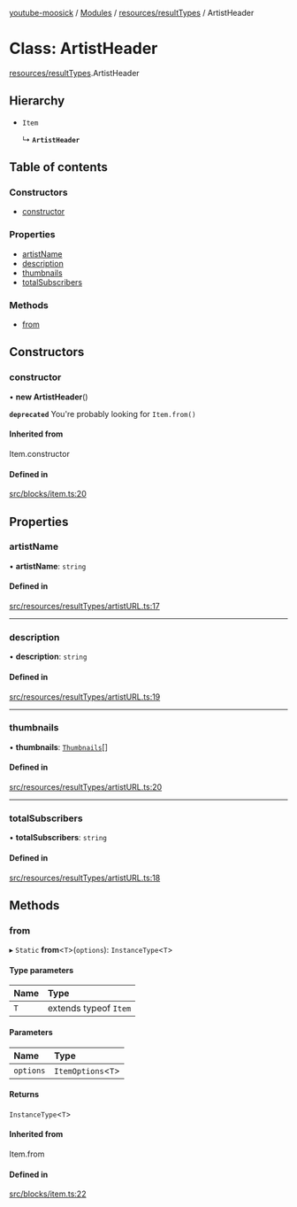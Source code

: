 [youtube-moosick](../README.md) / [Modules](../modules.md) / [resources/resultTypes](../modules/resources_resultTypes.md) / ArtistHeader

# Class: ArtistHeader

[resources/resultTypes](../modules/resources_resultTypes.md).ArtistHeader

## Hierarchy

- `Item`

  ↳ **`ArtistHeader`**

## Table of contents

### Constructors

- [constructor](resources_resultTypes.ArtistHeader.md#constructor)

### Properties

- [artistName](resources_resultTypes.ArtistHeader.md#artistname)
- [description](resources_resultTypes.ArtistHeader.md#description)
- [thumbnails](resources_resultTypes.ArtistHeader.md#thumbnails)
- [totalSubscribers](resources_resultTypes.ArtistHeader.md#totalsubscribers)

### Methods

- [from](resources_resultTypes.ArtistHeader.md#from)

## Constructors

### constructor

• **new ArtistHeader**()

**`deprecated`** You're probably looking for `Item.from()`

#### Inherited from

Item.constructor

#### Defined in

[src/blocks/item.ts:20](https://github.com/EvasiveXkiller/youtube-moosick/blob/0121919/src/blocks/item.ts#L20)

## Properties

### artistName

• **artistName**: `string`

#### Defined in

[src/resources/resultTypes/artistURL.ts:17](https://github.com/EvasiveXkiller/youtube-moosick/blob/0121919/src/resources/resultTypes/artistURL.ts#L17)

___

### description

• **description**: `string`

#### Defined in

[src/resources/resultTypes/artistURL.ts:19](https://github.com/EvasiveXkiller/youtube-moosick/blob/0121919/src/resources/resultTypes/artistURL.ts#L19)

___

### thumbnails

• **thumbnails**: [`Thumbnails`](resources_generalTypes.Thumbnails.md)[]

#### Defined in

[src/resources/resultTypes/artistURL.ts:20](https://github.com/EvasiveXkiller/youtube-moosick/blob/0121919/src/resources/resultTypes/artistURL.ts#L20)

___

### totalSubscribers

• **totalSubscribers**: `string`

#### Defined in

[src/resources/resultTypes/artistURL.ts:18](https://github.com/EvasiveXkiller/youtube-moosick/blob/0121919/src/resources/resultTypes/artistURL.ts#L18)

## Methods

### from

▸ `Static` **from**<`T`\>(`options`): `InstanceType`<`T`\>

#### Type parameters

| Name | Type |
| :------ | :------ |
| `T` | extends typeof `Item` |

#### Parameters

| Name | Type |
| :------ | :------ |
| `options` | `ItemOptions`<`T`\> |

#### Returns

`InstanceType`<`T`\>

#### Inherited from

Item.from

#### Defined in

[src/blocks/item.ts:22](https://github.com/EvasiveXkiller/youtube-moosick/blob/0121919/src/blocks/item.ts#L22)
